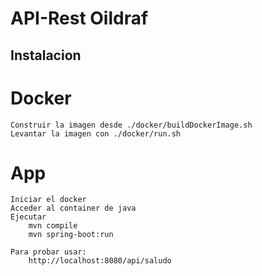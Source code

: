 # API-Rest Oildraf

## Instalacion

# Docker
    Construir la imagen desde ./docker/buildDockerImage.sh
    Levantar la imagen con ./docker/run.sh
# App
    Iniciar el docker
    Acceder al container de java
    Ejecutar 
        mvn compile
        mvn spring-boot:run

    Para probar usar: 
        http://localhost:8080/api/saludo
